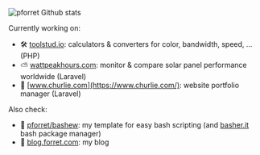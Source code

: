![pforret Github stats](https://github-readme-stats.vercel.app/api?username=pforret&show_icons=1&count_private=true&hide_border=1)

Currently working on:

* 🛠️ [toolstud.io](https://toolstud.io/): calculators & converters for color, bandwidth, speed, ... (PHP)
* ⛅ [wattpeakhours.com](https://wattpeakhours.com/): monitor & compare solar panel performance worldwide (Laravel)
* 👛 [www.churlie.com](https://www.churlie.com/): website portfolio manager (Laravel)


Also check:
* 📜 [pforret/bashew](https://github.com/pforret/bashew): my template for easy bash scripting (and [basher.it](https://www.basher.it/) bash package manager)
* 🧔‍ [blog.forret.com](https://blog.forret.com/): my blog
